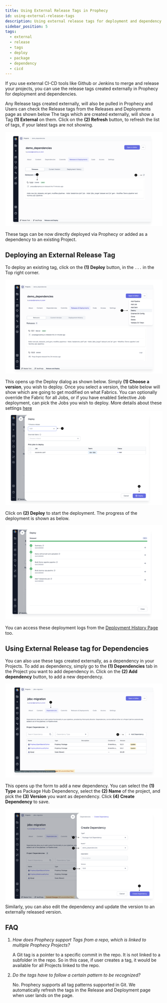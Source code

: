 ```yaml
---
title: Using External Release Tags in Prophecy
id: using-external-release-tags
description: Using external release tags for deployment and dependency in Prophecy
sidebar_position: 5
tags:
  - external
  - release
  - tags
  - deploy
  - package
  - dependency
  - cicd
---
```


If you use external CI-CD tools like Github or Jenkins to merge and release your projects, you can use the release tags created externally in Prophecy for deployment and dependencies.

Any Release tags created externally, will also be pulled in Prophecy and Users can check the Release tags from the Releases and Deployments page as shown below
The tags which are created externally, will show a Tag **(1) External** on them. Click on the **(2) Refresh** button, to refresh the list of tags, if your latest tags are not showing.

![External_tags_list](img/External_release_tags_1.png)

These tags can be now directly deployed via Prophecy or added as a dependency to an existing Project.

## Deploying an External Release Tag

To deploy an existing tag, click on the **(1) Deploy** button, in the `...` in the Top right corner.

![Deploy_button](img/External_release_tags_deploy.png)

This opens up the Deploy dialog as shown below. Simply **(1) Choose a version**, you wish to deploy. Once you select a version, the table below will show which are going to get modified on what Fabrics.
You can optionally override the Fabric for all Jobs, or if you have enabled Selective Job deployment, can pick the Jobs you wish to deploy. More details about these settings [here](./deployment.md#deploy)
![Deploy_start](img/External_release_tags_deploy_start.png)

Click on **(2) Deploy** to start the deployment. The progress of the deployment is shown as below.

![Deploy_finished](img/External_release_tags_deploy_Complete.png)

You can access these deployment logs from the [Deployment History Page](./deployment.md#deployment-history) too.

## Using External Release tag for Dependencies

You can also use these tags created externally, as a dependency in your Projects. To add as dependency, simply go to the **(1) Dependencies** tab in the Project you want to add dependency in.
Click on the **(2) Add dependency** button, to add a new dependency.

![Add_dependency](img/External_release_tags_dependency.png)

This opens up the form to add a new dependency. You can select the **(1) Type** as Package Hub Dependency, select the **(2) Name** of the project, and pick the **(3) Version** you want as dependency.
Click **(4) Create Dependency** to save.

![Add_dependency_2](img/External_release_tags_dependency_1.png)
Similarly, you can also edit the dependency and update the version to an externally released version.

## FAQ

1. _How does Prophecy support Tags from a repo, which is linked to multiple Prophecy Projects?_

   A Git tag is a pointer to a specific commit in the repo. It is not linked to a subfolder in the repo. So in this case, if user creates a tag, it would be available for all Projects linked to the repo.

2. _Do the tags have to follow a certain pattern to be recognized?_

   No. Prophecy supports all tag patterns supported in Git. We automatically refresh the tags in the Release and Deployment page when user lands on the page.

